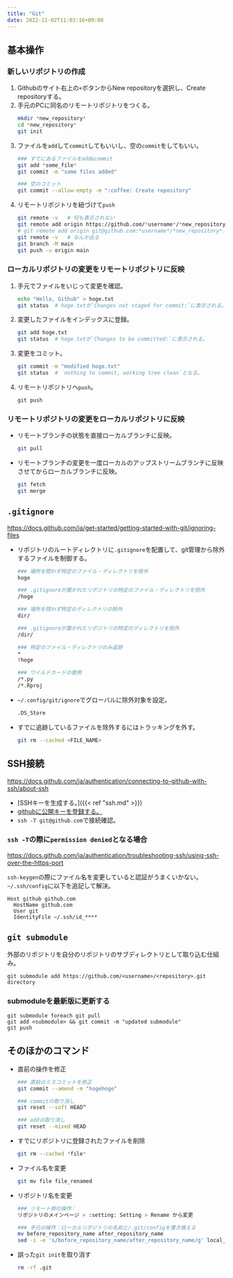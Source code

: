 ```yaml
---
title: "Git"
date: 2022-11-02T11:03:16+09:00
---
```


## 基本操作
### 新しいリポジトリの作成
1. Githubのサイト右上の`+`ボタンからNew repositoryを選択し、Create repositoryする。
1. 手元のPCに同名のリモートリポジトリをつくる。
	```sh
	mkdir *new_repository*
	cd *new_repository*
	git init
	```
1. ファイルを`add`して`commit`してもいいし、空の`commit`をしてもいい。
	```sh
	### すでにあるファイルをadd&commit
	git add *some_file*
	git commit -m "some files added"

	### 空のコミット
	git commit --allow-empty -m ":coffee: Create repository"
	```
1. リモートリポジトリを紐づけて`push`
	```sh
	git remote -v	# 何も表示されない
	git remote add origin https://github.com/*username*/*new_repository*.git	# HTTPの場合
	# git remote add origin git@github.com:*username*/*new_repository*.git	# SSHの場合
	git remote -v	# なんか出る
	git branch -M main
	git push -u origin main
	```

### ローカルリポジトリの変更をリモートリポジトリに反映
1. 手元でファイルをいじって変更を確認。
	```sh
	echo "Hello, Github" > hoge.txt
	git status	# hoge.txtが`Changes not staged for commit:`に表示される。
	```

1. 変更したファイルをインデックスに登録。
	```sh
	git add hoge.txt
	git status	# hoge.txtが`Changes to be committed:`に表示される。
	```

1. 変更をコミット。
	```sh
	git commit -m "modified hoge.txt"
	git status	# `nothing to commit, working tree clean`となる。
	```

1. リモートリポジトリへ`push`。
	```
	git push
	```

### リモートリポジトリの変更をローカルリポジトリに反映
- リモートブランチの状態を直接ローカルブランチに反映。
	```sh
	git pull
	```

- リモートブランチの変更を一度ローカルのアップストリームブランチに反映させてからローカルブランチに反映。
	```sh
	git fetch
	git merge
	```

## `.gitignore`
https://docs.github.com/ja/get-started/getting-started-with-git/ignoring-files

- リポジトリのルートディレクトリに`.gitignore`を配置して、git管理から除外するファイルを制御する。
	```sh
	### 場所を問わず特定のファイル・ディレクトリを除外
	hoge

	### .gitignoreが置かれたリポジトリの特定のファイル・ディレクトリを除外
	/hoge

	### 場所を問わず特定のディレクトリの除外
	dir/

	### .gitignoreが置かれたリポジトリの特定のディレクトリを除外
	/dir/

	### 特定のファイル・ディレクトリのみ追跡
	*
	!hoge
	
	### ワイルドカードの使用
	/*.py
	/*.Rproj
	```

- `~/.config/git/ignore`でグローバルに除外対象を設定。
	```sh
	.DS_Store
	```

- すでに追跡しているファイルを除外するにはトラッキングを外す。
	```sh
	git rm --cached <FILE_NAME>
	```

## SSH接続
https://docs.github.com/ja/authentication/connecting-to-github-with-ssh/about-ssh

- [SSHキーを生成する。]({{< ref "ssh.md" >}})
- [githubに公開キーを登録する。](https://docs.github.com/ja/authentication/connecting-to-github-with-ssh/adding-a-new-ssh-key-to-your-github-account)
- `ssh -T git@github.com`で接続確認。

### `ssh -T`の際に`permission denied`となる場合
https://docs.github.com/ja/authentication/troubleshooting-ssh/using-ssh-over-the-https-port

`ssh-keygen`の際にファイル名を変更していると認証がうまくいかない。`~/.ssh/config`に以下を追記して解決。
```
Host github github.com
  HostName github.com
  User git
  IdentityFile ~/.ssh/id_****
```

## `git submodule`
外部のリポジトリを自分のリポジトリのサブディレクトリとして取り込む仕組み。
```
git submodule add https://github.com/<username>/<repository>.git directory
```

### submoduleを最新版に更新する
```
git submodule foreach git pull
git add <submodule> && git commit -m "updated submodule"
git push
```

## そのほかのコマンド
- 直前の操作を修正
	```sh
	### 直前のミスコミットを修正
	git commit --amend -m "hogehoge"

	### commitの取り消し
	git reset --soft HEAD^

	### addの取り消し
	git reset --mixed HEAD
	```

- すでにリポジトリに登録されたファイルを削除
	```sh
	git rm --cached *file*
	```

- ファイル名を変更
	```sh
	git mv file file_renamed
	```

- リポジトリ名を変更
	```sh
	### リモート側の操作：
	リポジトリのメインページ > :setting: Setting > Rename から変更

	### 手元の操作：ローカルリポジトリの名前と/.git/configを書き換える
	mv before_repository_name after_repository_name
	sed -i -e 's/bofore_repository_name/after_repository_name/g' local_repository/.git/config
	```

- 誤った`git init`を取り消す
	```sh
	rm -rf .git
	```

